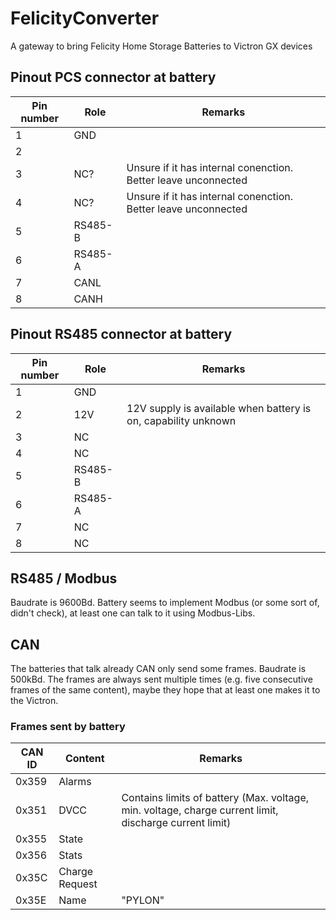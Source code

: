 # FelicityConverter
A gateway to bring Felicity Home Storage Batteries to Victron GX devices

## Pinout PCS connector at battery
| Pin number | Role    | Remarks                                                        |
|------------|---------|----------------------------------------------------------------|
| 1          | GND     |                                                                |
| 2          |         |                                                                |
| 3          | NC?     | Unsure if it has internal conenction. Better leave unconnected |
| 4          | NC?     | Unsure if it has internal conenction. Better leave unconnected |
| 5          | RS485-B |                                                                |
| 6          | RS485-A |                                                                |
| 7          | CANL    |                                                                |
| 8          | CANH    |                                                                |

## Pinout RS485 connector at battery
| Pin number | Role    | Remarks                                                        |
|------------|---------|----------------------------------------------------------------|
| 1          | GND     |                                                                |
| 2          | 12V     | 12V supply is available when battery is on, capability unknown |
| 3          | NC      |                                                                |
| 4          | NC      |                                                                |
| 5          | RS485-B |                                                                |
| 6          | RS485-A |                                                                |
| 7          | NC      |                                                                |
| 8          | NC      |                                                                |

## RS485 / Modbus
Baudrate is 9600Bd. Battery seems to implement Modbus (or some sort of, didn't check), at least one can talk to it using Modbus-Libs.

## CAN
The batteries that talk already CAN only send some frames. Baudrate is 500kBd. 
The frames are always sent multiple times (e.g. five consecutive frames of the same content), maybe they hope that at least one makes it to the Victron.

### Frames sent by battery
| CAN ID | Content        | Remarks                                                                                                |
|--------|----------------|--------------------------------------------------------------------------------------------------------|
| 0x359  | Alarms         |                                                                                                        |
| 0x351  | DVCC           | Contains limits of battery (Max. voltage, min. voltage, charge current limit, discharge current limit) |
| 0x355  | State          |                                                                                                        |
| 0x356  | Stats          |                                                                                                        |
| 0x35C  | Charge Request |                                                                                                        |
| 0x35E  | Name           | "PYLON"                                                                                                |

